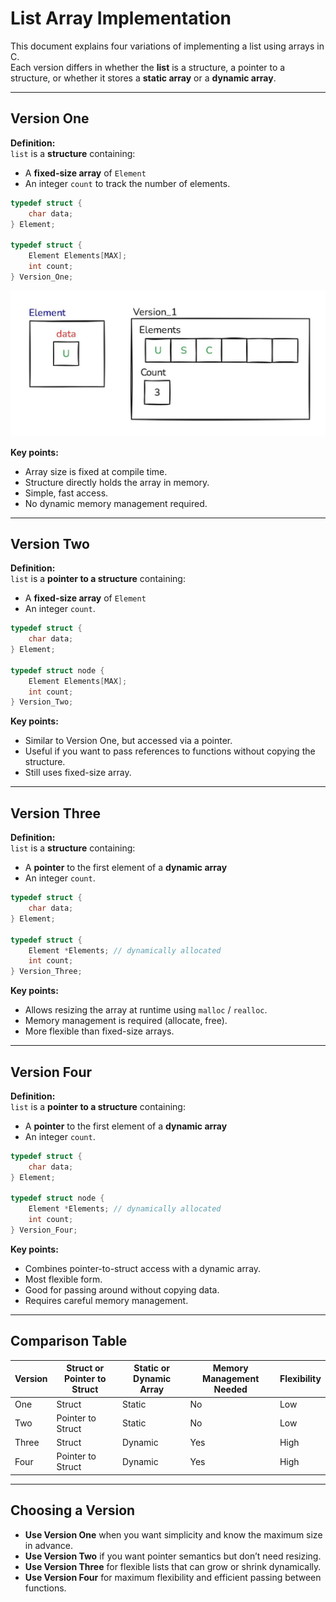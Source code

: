 # List Array Implementation

This document explains four variations of implementing a list using arrays in C.  
Each version differs in whether the **list** is a structure, a pointer to a structure, or whether it stores a **static array** or a **dynamic array**.

---

## **Version One**  
**Definition:**  
`list` is a **structure** containing:  
- A **fixed-size array** of `Element`  
- An integer `count` to track the number of elements.

```c
typedef struct {
    char data;
} Element;

typedef struct {
    Element Elements[MAX];
    int count;
} Version_One;
```
<p align="center">
  <img src="Version_1.JPG" alt="List Array Version 1" width="1000"/>
</p>


**Key points:**
- Array size is fixed at compile time.
- Structure directly holds the array in memory.
- Simple, fast access.
- No dynamic memory management required.

---

## **Version Two**  
**Definition:**  
`list` is a **pointer to a structure** containing:  
- A **fixed-size array** of `Element`  
- An integer `count`.

```c
typedef struct {
    char data;
} Element;

typedef struct node {
    Element Elements[MAX];
    int count;
} Version_Two;
```

**Key points:**
- Similar to Version One, but accessed via a pointer.
- Useful if you want to pass references to functions without copying the structure.
- Still uses fixed-size array.

---

## **Version Three**  
**Definition:**  
`list` is a **structure** containing:  
- A **pointer** to the first element of a **dynamic array**  
- An integer `count`.

```c
typedef struct {
    char data;
} Element;

typedef struct {
    Element *Elements; // dynamically allocated
    int count;
} Version_Three;
```

**Key points:**
- Allows resizing the array at runtime using `malloc` / `realloc`.
- Memory management is required (allocate, free).
- More flexible than fixed-size arrays.

---

## **Version Four**  
**Definition:**  
`list` is a **pointer to a structure** containing:  
- A **pointer** to the first element of a **dynamic array**  
- An integer `count`.

```c
typedef struct {
    char data;
} Element;

typedef struct node {
    Element *Elements; // dynamically allocated
    int count;
} Version_Four;
```

**Key points:**
- Combines pointer-to-struct access with a dynamic array.
- Most flexible form.
- Good for passing around without copying data.
- Requires careful memory management.

---

## **Comparison Table**

| Version | Struct or Pointer to Struct | Static or Dynamic Array | Memory Management Needed | Flexibility |
|---------|-----------------------------|--------------------------|--------------------------|-------------|
| One     | Struct                      | Static                   | No                       | Low         |
| Two     | Pointer to Struct           | Static                   | No                       | Low         |
| Three   | Struct                      | Dynamic                  | Yes                      | High        |
| Four    | Pointer to Struct           | Dynamic                  | Yes                      | High        |

---

## **Choosing a Version**
- **Use Version One** when you want simplicity and know the maximum size in advance.  
- **Use Version Two** if you want pointer semantics but don’t need resizing.  
- **Use Version Three** for flexible lists that can grow or shrink dynamically.  
- **Use Version Four** for maximum flexibility and efficient passing between functions.
